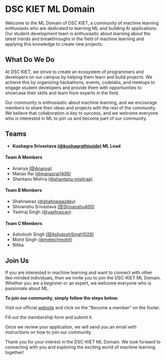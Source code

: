 # DSC KIET ML Domain

Welcome to the ML Domain of DSC KIET, a community of machine learning enthusiasts who are dedicated to learning ML and building AI applications. Our student development team is enthusiastic about learning about the latest trends and breakthroughs in the field of machine learning and applying this knowledge to create new projects.

## What Do We Do

At DSC KIET, we strive to create an ecosystem of programmers and developers on our campus by helping them learn and build projects. We achieve this by organizing hackathons, events, codelabs, and meetups to engage student developers and provide them with opportunities to showcase their skills and learn from experts in the field.

Our community is enthusiastic about machine learning, and we encourage members to share their ideas and projects with the rest of the community. We believe that collaboration is key to success, and we welcome everyone who is interested in ML to join us and become part of our community.

## Teams

* **Kushagra Srivastava [(@kushagrathisside)](https://github.com/kushagrathisside)   ML Lead**
#### Team A Members
* Ananya [(@Ananya)](https://github.com/Ananya3632)    
* Manas Rai [(@manasrai1406)](https://github.com/manasrai1406)   
* Shantanu Mishra [(@shantanu-mishraa)](https://github.com/shantanu-mishraa)   

#### Team B Members
* Shahnawaz [(@shahnawazdev)](https://github.com/shahnawazdev)   
* Shivanshu Srivastava [(@Shivanshu400)](https://github.com/Shivanshu400) 
* Yashraj Singh [(@yashrajcan)](https://github.com/yashrajcan)   

#### Team C Members
* Ashutosh Singh [(@AshutoshSingh1028)](https://github.com/AshutoshSingh1028) 
* Mohit Singh [(@metechmohit)](https://github.com/metechmohit)
* Ritika 
## Join Us

If you are interested in machine learning and want to connect with other like-minded individuals, then we invite you to join the DSC-KIET ML Domain. Whether you are a beginner or an expert, we welcome everyone who is passionate about ML.

**To join our community, simply follow the steps below:**

Visit our official [website](https://dsckiet.com) and click on the "Become a member" on the footer.

Fill out the membership form and submit it.

Once we review your application, we will send you an email with instructions on how to join our community.

Thank you for your interest in the DSC-KIET ML Domain. We look forward to connecting with you and exploring the exciting world of machine learning together!





